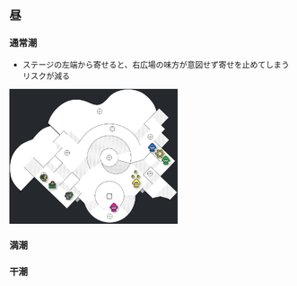 ## 昼

### 通常潮

- ステージの左端から寄せると、右広場の味方が意図せず寄せを止めてしまうリスクが減る

<img src="../img/station_nt_lure_from_the_left.png" alt="左端から寄せる" width="300"/>

### 満潮

### 干潮
